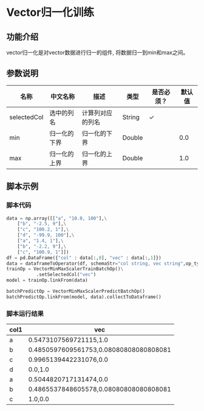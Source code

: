 # Vector归一化训练

## 功能介绍

 vector归一化是对vector数据进行归一的组件, 将数据归一到min和max之间。

## 参数说明

| 名称 | 中文名称 | 描述 | 类型 | 是否必须？ | 默认值 |
| --- | --- | --- | --- | --- | --- |
| selectedCol | 选中的列名 | 计算列对应的列名 | String | ✓ |  |
| min | 归一化的下界 | 归一化的下界 | Double |  | 0.0 |
| max | 归一化的上界 | 归一化的上界 | Double |  | 1.0 |


## 脚本示例

### 脚本代码

```python
data = np.array([["a", "10.0, 100"],\
    ["b", "-2.5, 9"],\
    ["c", "100.2, 1"],\
    ["d", "-99.9, 100"],\
    ["a", "1.4, 1"],\
    ["b", "-2.2, 9"],\
    ["c", "100.9, 1"]])
df = pd.DataFrame({"col" : data[:,0], "vec" : data[:,1]})
data = dataframeToOperator(df, schemaStr="col string, vec string",op_type="batch")
trainOp = VectorMinMaxScalerTrainBatchOp()\
           .setSelectedCol("vec")
model = trainOp.linkFrom(data) 

batchPredictOp = VectorMinMaxScalerPredictBatchOp()
batchPredictOp.linkFrom(model, data).collectToDataframe()
```
### 脚本运行结果

col1|vec
----|---
a|0.5473107569721115,1.0
b|0.4850597609561753,0.08080808080808081
c|0.9965139442231076,0.0
d|0.0,1.0
a|0.5044820717131474,0.0
b|0.4865537848605578,0.08080808080808081
c|1.0,0.0



